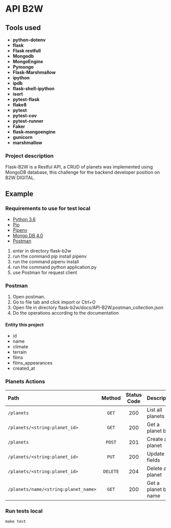 # API B2W 
###
## Tools used
* __python-dotenv__
* __flask__
* __Flask restfull__
* __Mongodb__
* __MongoEngine__ 
*  __Pymongo__
* __Flask-Marshmallow__
* __ipython__ 
* __ipdb__ 
* __flask-shell-ipython__ 
* __isort__ 
* __pytest-flask__ 
* __flake8__ 
* __pytest__ 
* __pytest-cov__ 
* __pytest-runner__ 
* __Faker__ 
* __flask-mongoengine__ 
* __gunicorn__ 
* __marshmallow__ 

### Project description

Flask-B2W is a Restful API, a CRUD of planets was implemented using MongoDB database, this challenge for the backend developer position on B2W DIGITAL.

## Example

### Requirements to use for test local

* [Python 3.6](https://www.python.org/)
* [Pip](https://pypi.org/project/pip/)
* [Pipenv](https://pipenv.readthedocs.io/en/latest/)
* [Mongo DB 4.0](https://www.mongodb.com/)
* [Postman](https://www.getpostman.com/)

1. enter in directory flask-b2w
2. run the command pip install pipenv
3. run the command pipenv install
4. run the command python application.py
5. use Postman for request client

### Postman

1. Open postman.
2. Go to file tab and click import or Ctrl+O
3. Open file in directory flask-b2w/docs/API-B2W.postman_collection.json
4. Do the operations according to the documentation

#### Entity this project

 - id
 - name 
 - climate
 - terrain
 - films
 - films_appearances
 - created_at

### Planets Actions

|Path|Method|Status Code|Description|
|:---|:----:|:---------:|:----------|
|`/planets`|`GET`|200|List all planets|
|`/planets/<string:planet_id>`|`GET`|200|Get a planet by id|
|`/planets`|`POST`|201|Create a planet|
|`/planets/<string:planet_id>`|`PUT`|200|Update all fields|
|`/planets/<string:planet_id>`|`DELETE`|204|Delete a planet|
|`/planets/name/<string:planet_name>`|`GET`|200|Get a planet by name|


### Run tests local

```shell
make test
```

